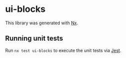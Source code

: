 # ui-blocks

This library was generated with [Nx](https://nx.dev).

## Running unit tests

Run `nx test ui-blocks` to execute the unit tests via [Jest](https://jestjs.io).
